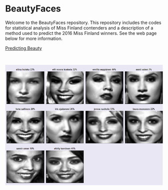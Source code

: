 # BeautyFaces

Welcome to the BeautyFaces repository. 
This repository includes the codes for statistical analysis of Miss Finland contenders 
and a description of a method used to predict the 2016 Miss Finland winners. 
See the web page below for more information.

[Predicting Beauty](https://tuomonieminen.github.io/BeautyFaces/)  

<br>

![](https://github.com/TuomoNieminen/BeautyFaces/blob/master/top3_prediction.png)
